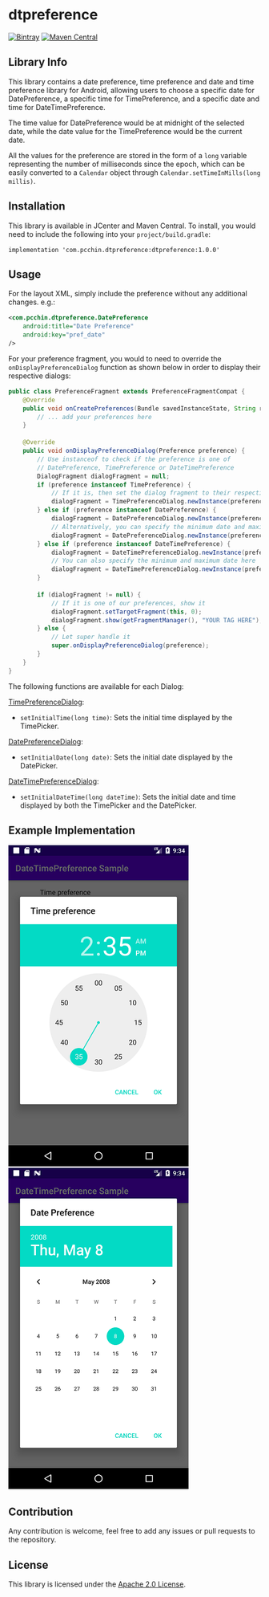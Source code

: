 # dtpreference
[![Bintray](https://api.bintray.com/packages/pcchin/dtpreference/com.pcchin.dtpreference/images/download.svg)](https://bintray.com/pcchin/dtpreference/com.pcchin.dtpreference/_latestVersion)
[![Maven Central](https://maven-badges.herokuapp.com/maven-central/com.pcchin.dtpreference/dtpreference/badge.svg)](https://search.maven.org/artifact/com.pcchin.dtpreference/dtpreference)

## Library Info
This library contains a date preference, time preference and date and time preference library for Android, 
allowing users to choose a specific date for DatePreference, a specific time for TimePreference, and a specific date and time for DateTimePreference.

The time value for DatePreference would be at midnight of the selected date, 
while the date value for the TimePreference would be the current date.

All the values for the preference are stored in the form of a `long` variable representing the number of milliseconds since the epoch, 
which can be easily converted to a `Calendar` object through `Calendar.setTimeInMills(long millis)`.

## Installation
This library is available in JCenter and Maven Central. To install, you would need to include the following into your `project/build.gradle`:

```
implementation 'com.pcchin.dtpreference:dtpreference:1.0.0'
```

## Usage

For the layout XML, simply include the preference without any additional changes. e.g.:
```XML
<com.pcchin.dtpreference.DatePreference
    android:title="Date Preference"
    android:key="pref_date"
/>
```

For your preference fragment, you would to need to override the `onDisplayPreferenceDialog` function as shown below 
in order to display their respective dialogs:
```Java
public class PreferenceFragment extends PreferenceFragmentCompat {
    @Override
    public void onCreatePreferences(Bundle savedInstanceState, String rootKey) {
        // ... add your preferences here
    }
    
    @Override
    public void onDisplayPreferenceDialog(Preference preference) {
        // Use instanceof to check if the preference is one of
        // DatePreference, TimePreference or DateTimePreference
        DialogFragment dialogFragment = null;
        if (preference instanceof TimePreference) {
            // If it is, then set the dialog fragment to their respective Dialog classes as shown below
            dialogFragment = TimePreferenceDialog.newInstance(preference.getKey());
        } else if (preference instanceof DatePreference) {
            dialogFragment = DatePreferenceDialog.newInstance(preference.getKey());
            // Alternatively, you can specify the minimum date and maximum date as well
            dialogFragment = DatePreferenceDialog.newInstance(preference.getKey(), minDate, maxDate);
        } else if (preference instanceof DateTimePreference) {
            dialogFragment = DateTimePreferenceDialog.newInstance(preference.getKey());
            // You can also specify the minimum and maximum date here
            dialogFragment = DateTimePreferenceDialog.newInstance(preference.getKey(), minDate, maxDate);
        }

        if (dialogFragment != null) {
            // If it is one of our preferences, show it
            dialogFragment.setTargetFragment(this, 0);
            dialogFragment.show(getFragmentManager(), "YOUR TAG HERE");
        } else {
            // Let super handle it
            super.onDisplayPreferenceDialog(preference);
        }
    }
}
``` 

The following functions are available for each Dialog:

[TimePreferenceDialog](/dtpreference/src/main/java/com/pcchin/dtpreference/dialog/TimePreferenceDialog.java):
- `setInitialTime(long time)`: Sets the initial time displayed by the TimePicker.

[DatePreferenceDialog](/dtpreference/src/main/java/com/pcchin/dtpreference/dialog/DatePreferenceDialog.java):
- `setInitialDate(long date)`: Sets the initial date displayed by the DatePicker.

[DateTimePreferenceDialog](/dtpreference/src/main/java/com/pcchin/dtpreference/dialog/DateTimePreferenceDialog.java):
- `setInitialDateTime(long dateTime)`: Sets the initial date and time displayed by both the TimePicker and the DatePicker.

## Example Implementation
[![TimePreference](/TimePreference.png)](/TimePreference.png)
[![DatePreference](/DatePreference.png)](/DatePreference.png)

## Contribution
Any contribution is welcome, feel free to add any issues or pull requests to the repository.

## License
This library is licensed under the [Apache 2.0 License](/LICENSE).